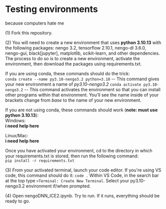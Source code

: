 # Testing environments
because computers hate me

(1) Fork this repository.

(2) You will need to create a new environment that uses **python 3.10.13** with the following packages: nengo 3.2, tensorflow 2.10.1, nengo-dl 3.6.0, nengo-gui, black[jupyter], matplotlib, scikit-learn, and other dependencies. The process to do so is to create a new environment, activate the environment, then download the packages using requirements.txt. 

If you are using conda, these commands should do the trick:  
`conda create --name py3.10-nengo3.2 python=3.10` -- This command gives your new environment a name of *py3.10-nengo3.2*
`conda activate py3.10-nengo3.2` -- This command activates the environment so that you can install other programs within that environment. You'll see the name inside of your brackets change from *base* to the name of your new environment.

If you are not using conda, these commands should work (**note: must use python 3.10.13**):  
Windows:  
**i need help here**  
  
Linux/Mac:  
**i need help here**  
  
Once you have activated your environment, cd to the directory in which your requirements.txt is stored, then run the following command:  
`pip install -r requirements.txt`  
  
(3) From your activated terminal, launch your code editor. If you're using VS code, this command should do it: `code .` Within VS Code, in the search bar at the top type `>Terminal: Create New Terminal`. Select your py3.10-nengo3.2 environment if/when prompted.  
  
(4) Open nengoDNN_ICE2.ipynb. Try to run. If it runs, everything should be ready to go. 

